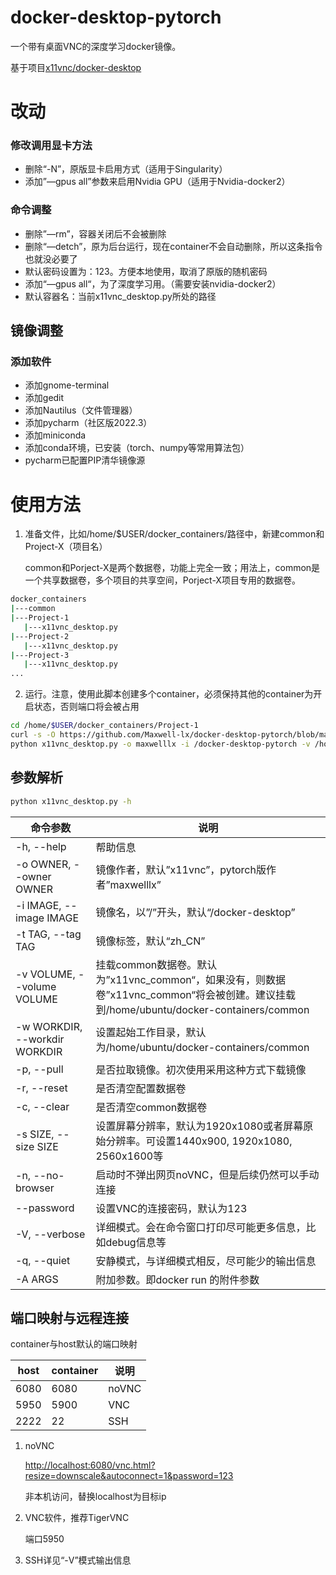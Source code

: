 # docker-desktop-pytorch
一个带有桌面VNC的深度学习docker镜像。

基于项目[x11vnc/docker-desktop](https://hub.docker.com/r/x11vnc/docker-desktop/tags)

# 改动

### 修改调用显卡方法

- 删除“-N”，原版显卡启用方式（适用于Singularity）
- 添加”—gpus all”参数来启用Nvidia GPU（适用于Nvidia-docker2）

### 命令调整

- 删除”—rm”，容器关闭后不会被删除
- 删除“—detch”，原为后台运行，现在container不会自动删除，所以这条指令也就没必要了
- 默认密码设置为：123。方便本地使用，取消了原版的随机密码
- 添加“—gpus all“，为了深度学习用。（需要安装nvidia-docker2）
- 默认容器名：当前x11vnc_desktop.py所处的路径

## 镜像调整

### 添加软件

- 添加gnome-terminal
- 添加gedit
- 添加Nautilus（文件管理器）
- 添加pycharm（社区版2022.3）
- 添加miniconda
- 添加conda环境，已安装（torch、numpy等常用算法包）
- pycharm已配置PIP清华镜像源

# 使用方法

1. 准备文件，比如/home/$USER/docker_containers/路径中，新建common和Project-X（项目名）
    
    common和Porject-X是两个数据卷，功能上完全一致；用法上，common是一个共享数据卷，多个项目的共享空间，Porject-X项目专用的数据卷。
    

```bash
docker_containers
|---common
|---Project-1
   |---x11vnc_desktop.py
|---Project-2
   |---x11vnc_desktop.py
|---Project-3
   |---x11vnc_desktop.py
...
```

2. 运行。注意，使用此脚本创建多个container，必须保持其他的container为开启状态，否则端口将会被占用

```bash
cd /home/$USER/docker_containers/Project-1
curl -s -O https://github.com/Maxwell-lx/docker-desktop-pytorch/blob/main/x11vnc_desktop.py
python x11vnc_desktop.py -o maxwelllx -i /docker-desktop-pytorch -v /home/$USER/docker-containers/common -V -p
```

## 参数解析

```bash
python x11vnc_desktop.py -h
```

| 命令参数 | 说明 |
| --- | --- |
| -h, --help  | 帮助信息 |
| -o OWNER, --owner OWNER | 镜像作者，默认”x11vnc”，pytorch版作者”maxwelllx” |
| -i IMAGE, --image IMAGE | 镜像名，以”/”开头，默认“/docker-desktop” |
| -t TAG, --tag TAG | 镜像标签，默认“zh_CN” |
| -v VOLUME, --volume VOLUME | 挂载common数据卷。默认为”x11vnc_common“，如果没有，则数据卷”x11vnc_common“将会被创建。建议挂载到/home/ubuntu/docker-containers/common |
| -w WORKDIR, --workdir WORKDIR | 设置起始工作目录，默认为/home/ubuntu/docker-containers/common |
| -p, --pull | 是否拉取镜像。初次使用采用这种方式下载镜像 |
| -r, --reset | 是否清空配置数据卷 |
| -c, --clear | 是否清空common数据卷 |
| -s SIZE, --size SIZE | 设置屏幕分辨率，默认为1920x1080或者屏幕原始分辨率。可设置1440x900, 1920x1080, 2560x1600等 |
| -n, --no-browser | 启动时不弹出网页noVNC，但是后续仍然可以手动连接 |
| --password | 设置VNC的连接密码，默认为123 |
| -V, --verbose | 详细模式。会在命令窗口打印尽可能更多信息，比如debug信息等 |
| -q, --quiet | 安静模式，与详细模式相反，尽可能少的输出信息 |
| -A ARGS | 附加参数。即docker run 的附件参数 |

## 端口映射与远程连接

container与host默认的端口映射

| host | container | 说明 |
| --- | --- | --- |
| 6080 | 6080 | noVNC |
| 5950 | 5900 | VNC |
| 2222 | 22 | SSH |
1. noVNC
    
    [http://localhost:6080/vnc.html?resize=downscale&autoconnect=1&password=123](http://localhost:6080/vnc.html?resize=downscale&autoconnect=1&password=123)
    
    非本机访问，替换localhost为目标ip
    
2. VNC软件，推荐TigerVNC
    
    端口5950
    
3. SSH详见“-V”模式输出信息
